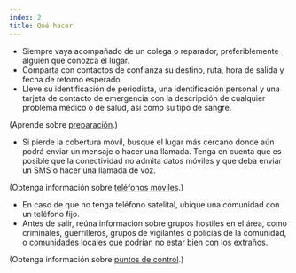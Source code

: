 ```yaml
---
index: 2
title: Qué hacer
---
```

* Siempre vaya acompañado de un colega o reparador, preferiblemente alguien que conozca el lugar.
* Comparta con contactos de confianza su destino, ruta, hora de salida y fecha de retorno esperado.
* Lleve su identificación de periodista, una identificación personal y una tarjeta de contacto de emergencia con la descripción de cualquier problema médico o de salud, así como su tipo de sangre.

(Aprende sobre [preparación](umbrella://travel/preparation).)

* Si pierde la cobertura móvil, busque el lugar más cercano donde aún podrá enviar un mensaje o hacer una llamada. Tenga en cuenta que es posible que la conectividad no admita datos móviles y que deba enviar un SMS o hacer una llamada de voz.

(Obtenga información sobre [teléfonos móviles](umbrella://communications/mobile-phones/beginner).)

* En caso de que no tenga teléfono satelital, ubique una comunidad con un teléfono fijo.
* Antes de salir, reúna información sobre grupos hostiles en el área, como criminales, guerrilleros, grupos de vigilantes o policías de la comunidad, o comunidades locales que podrían no estar bien con los extraños.

(Obtenga información sobre [puntos de control](umbrella://travel/checkpoints).)